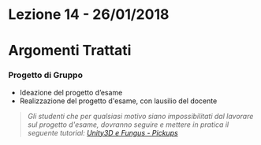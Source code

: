# Lezione 14 - 26/01/2018

# Argomenti Trattati

### Progetto di Gruppo

* Ideazione del progetto d’esame
* Realizzazione del progetto d'esame, con lausilio del docente

> _Gli studenti che per qualsiasi motivo siano impossibilitati dal lavorare sul progetto d'esame, dovranno seguire e mettere in pratica il seguente tutorial: [Unity3D e Fungus - Pickups](https://tech.io/playgrounds/10655/tutorial-unity3d-e-fungus-pickups)_


